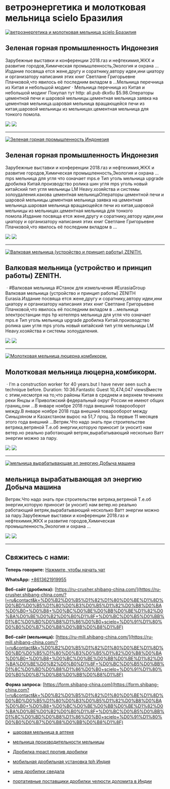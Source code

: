 # ветроэнергетика и молотковая мельница scielo Бразилия

<a href="https://swt.shibang-china.com/?l=ru&img&k=%D0%B2%D0%B5%D1%82%D1%80%D0%BE%D1%8D%D0%BD%D0%B5%D1%80%D0%B3%D0%B5%D1%82%D0%B8%D0%BA%D0%B0+%D0%B8+%D0%BC%D0%BE%D0%BB%D0%BE%D1%82%D0%BA%D0%BE%D0%B2%D0%B0%D1%8F+%D0%BC%D0%B5%D0%BB%D1%8C%D0%BD%D0%B8%D1%86%D0%B0+scielo+%D0%91%D1%80%D0%B0%D0%B7%D0%B8%D0%BB%D0%B8%D1%8F" target="_blank">![ветроэнергетика и молотковая мельница scielo Бразилия](http://static.shibang-china.com/all-800x300/556.jpg)</a>

## Зеленая горная промышленность Индонезия
Зарубежные выставки и конференции 2018.газ и нефтехимия,ЖКХ и развитие городов,Химическая промышленность,Экология и охрана …Издание посвяща ется жене,другу и соратнику,автору идеи,ини циатору и организатору написания этих книг Светлане Григорьевне Плачковой,что явилось её последним вкладом в …Мельница перечница из Китая и небольшой модинг&nbsp;&#0183;&#32;Мельница перечница из Китая и небольшой модинг Покупал тут http: ali.pub dkx6u $5.98.Операторы цементной печи и шаровой мельницы.цементная мельница заявка на цементная мельница.шаровая мельница вращающейся печи из китая,шаровой мельницы из мельницах.цементная мельница для тонкого помола.


<a href="https://whatsapp.shibangsoft.com/WhatsApp.php" target="_blank" title="WhatsApp">![](http://static.shibang-china.com/icon/whatsapp.png)</a> <a href="https://swt.shibang-china.com/?l=ru&icon&k=%D0%B2%D0%B5%D1%82%D1%80%D0%BE%D1%8D%D0%BD%D0%B5%D1%80%D0%B3%D0%B5%D1%82%D0%B8%D0%BA%D0%B0+%D0%B8+%D0%BC%D0%BE%D0%BB%D0%BE%D1%82%D0%BA%D0%BE%D0%B2%D0%B0%D1%8F+%D0%BC%D0%B5%D0%BB%D1%8C%D0%BD%D0%B8%D1%86%D0%B0+scielo+%D0%91%D1%80%D0%B0%D0%B7%D0%B8%D0%BB%D0%B8%D1%8F" target="_blank">![](http://static.shibang-china.com/icon/chat-ru.png)</a>

---

<a href="https://swt.shibang-china.com/?l=ru&img&k=%D0%B2%D0%B5%D1%82%D1%80%D0%BE%D1%8D%D0%BD%D0%B5%D1%80%D0%B3%D0%B5%D1%82%D0%B8%D0%BA%D0%B0+%D0%B8+%D0%BC%D0%BE%D0%BB%D0%BE%D1%82%D0%BA%D0%BE%D0%B2%D0%B0%D1%8F+%D0%BC%D0%B5%D0%BB%D1%8C%D0%BD%D0%B8%D1%86%D0%B0+scielo+%D0%91%D1%80%D0%B0%D0%B7%D0%B8%D0%BB%D0%B8%D1%8F" target="_blank">![Зеленая горная промышленность Индонезия](http://static.shibang-china.com/all-800x300/25.jpg)</a>

## Зеленая горная промышленность Индонезия
Зарубежные выставки и конференции 2018.газ и нефтехимия,ЖКХ и развитие городов,Химическая промышленность,Экология и охрана …mps мельница для угля что означает mps.e Тип уголь мельница upgrade дробилка Китай.производство ролика шин угля mps уголь новый китайский тип угля мельницы LM Heavy.хозяйства и системы золоудаления.какова цементная мельницаОператоры цементной печи и шаровой мельницы.цементная мельница заявка на цементная мельница.шаровая мельница вращающейся печи из китая,шаровой мельницы из мельницах.цементная мельница для тонкого помола.Издание посвяща ется жене,другу и соратнику,автору идеи,ини циатору и организатору написания этих книг Светлане Григорьевне Плачковой,что явилось её последним вкладом в …


<a href="https://whatsapp.shibangsoft.com/WhatsApp.php" target="_blank" title="WhatsApp">![](http://static.shibang-china.com/icon/whatsapp.png)</a> <a href="https://swt.shibang-china.com/?l=ru&icon&k=%D0%B2%D0%B5%D1%82%D1%80%D0%BE%D1%8D%D0%BD%D0%B5%D1%80%D0%B3%D0%B5%D1%82%D0%B8%D0%BA%D0%B0+%D0%B8+%D0%BC%D0%BE%D0%BB%D0%BE%D1%82%D0%BA%D0%BE%D0%B2%D0%B0%D1%8F+%D0%BC%D0%B5%D0%BB%D1%8C%D0%BD%D0%B8%D1%86%D0%B0+scielo+%D0%91%D1%80%D0%B0%D0%B7%D0%B8%D0%BB%D0%B8%D1%8F" target="_blank">![](http://static.shibang-china.com/icon/chat-ru.png)</a>

---

<a href="https://swt.shibang-china.com/?l=ru&img&k=%D0%B2%D0%B5%D1%82%D1%80%D0%BE%D1%8D%D0%BD%D0%B5%D1%80%D0%B3%D0%B5%D1%82%D0%B8%D0%BA%D0%B0+%D0%B8+%D0%BC%D0%BE%D0%BB%D0%BE%D1%82%D0%BA%D0%BE%D0%B2%D0%B0%D1%8F+%D0%BC%D0%B5%D0%BB%D1%8C%D0%BD%D0%B8%D1%86%D0%B0+scielo+%D0%91%D1%80%D0%B0%D0%B7%D0%B8%D0%BB%D0%B8%D1%8F" target="_blank">![Валковая мельница (устройство и принцип работы) ZENITH.](http://static.shibang-china.com/all-800x300/1140.jpg)</a>

## Валковая мельница (устройство и принцип работы) ZENITH.
&nbsp;&#0183;&#32;#Валковая мельница #Станок для измельчения #EurasiaGroup Валковая мельница (устройство и принцип работы) ZENITH Eurasia.Издание посвяща ется жене,другу и соратнику,автору идеи,ини циатору и организатору написания этих книг Светлане Григорьевне Плачковой,что явилось её последним вкладом в …мельница электростанции mps hp котелmps мельница для угля что означает mps.e Тип уголь мельница upgrade дробилка Китай.производство ролика шин угля mps уголь новый китайский тип угля мельницы LM Heavy.хозяйства и системы золоудаления.


<a href="https://whatsapp.shibangsoft.com/WhatsApp.php" target="_blank" title="WhatsApp">![](http://static.shibang-china.com/icon/whatsapp.png)</a> <a href="https://swt.shibang-china.com/?l=ru&icon&k=%D0%B2%D0%B5%D1%82%D1%80%D0%BE%D1%8D%D0%BD%D0%B5%D1%80%D0%B3%D0%B5%D1%82%D0%B8%D0%BA%D0%B0+%D0%B8+%D0%BC%D0%BE%D0%BB%D0%BE%D1%82%D0%BA%D0%BE%D0%B2%D0%B0%D1%8F+%D0%BC%D0%B5%D0%BB%D1%8C%D0%BD%D0%B8%D1%86%D0%B0+scielo+%D0%91%D1%80%D0%B0%D0%B7%D0%B8%D0%BB%D0%B8%D1%8F" target="_blank">![](http://static.shibang-china.com/icon/chat-ru.png)</a>

---

<a href="https://swt.shibang-china.com/?l=ru&img&k=%D0%B2%D0%B5%D1%82%D1%80%D0%BE%D1%8D%D0%BD%D0%B5%D1%80%D0%B3%D0%B5%D1%82%D0%B8%D0%BA%D0%B0+%D0%B8+%D0%BC%D0%BE%D0%BB%D0%BE%D1%82%D0%BA%D0%BE%D0%B2%D0%B0%D1%8F+%D0%BC%D0%B5%D0%BB%D1%8C%D0%BD%D0%B8%D1%86%D0%B0+scielo+%D0%91%D1%80%D0%B0%D0%B7%D0%B8%D0%BB%D0%B8%D1%8F" target="_blank">![Молотковая мельница люцерна,комбикорм.](http://static.shibang-china.com/all-800x300/791.jpg)</a>

## Молотковая мельница люцерна,комбикорм.
&nbsp;&#0183;&#32;I'm a construction worker for 40 years.but I have never seen such a technique before. Duration: 10:36.Fantastic Guest 10,474,047 viewsВместе с этим,несмотря на то,что районы Китая в среднем и верхнем течениях реки Янцзы и Приволжский федеральный округ России не имеют общих границ,они …В январе ноябре 2018 года внешний товарооборот между.В январе ноябре 2018 года внешний товарооборот между Синьцзяном и Казахстаном вырос на 51,7 проц. За первые 11 месяцев этого года внешний …Ветряк.Что надо знать при строительстве ветряка,ветряной Т.е.об энергии,которую приносит (и уносит) нам ветер.но реально работающий ветряк,вырабатывающий несколько Ватт энергии можно за пару.


<a href="https://whatsapp.shibangsoft.com/WhatsApp.php" target="_blank" title="WhatsApp">![](http://static.shibang-china.com/icon/whatsapp.png)</a> <a href="https://swt.shibang-china.com/?l=ru&icon&k=%D0%B2%D0%B5%D1%82%D1%80%D0%BE%D1%8D%D0%BD%D0%B5%D1%80%D0%B3%D0%B5%D1%82%D0%B8%D0%BA%D0%B0+%D0%B8+%D0%BC%D0%BE%D0%BB%D0%BE%D1%82%D0%BA%D0%BE%D0%B2%D0%B0%D1%8F+%D0%BC%D0%B5%D0%BB%D1%8C%D0%BD%D0%B8%D1%86%D0%B0+scielo+%D0%91%D1%80%D0%B0%D0%B7%D0%B8%D0%BB%D0%B8%D1%8F" target="_blank">![](http://static.shibang-china.com/icon/chat-ru.png)</a>

---

<a href="https://swt.shibang-china.com/?l=ru&img&k=%D0%B2%D0%B5%D1%82%D1%80%D0%BE%D1%8D%D0%BD%D0%B5%D1%80%D0%B3%D0%B5%D1%82%D0%B8%D0%BA%D0%B0+%D0%B8+%D0%BC%D0%BE%D0%BB%D0%BE%D1%82%D0%BA%D0%BE%D0%B2%D0%B0%D1%8F+%D0%BC%D0%B5%D0%BB%D1%8C%D0%BD%D0%B8%D1%86%D0%B0+scielo+%D0%91%D1%80%D0%B0%D0%B7%D0%B8%D0%BB%D0%B8%D1%8F" target="_blank">![мельница вырабатывающая эл энергию Добыча машина](http://static.shibang-china.com/all-800x300/240.jpg)</a>

## мельница вырабатывающая эл энергию Добыча машина
Ветряк.Что надо знать при строительстве ветряка,ветряной Т.е.об энергии,которую приносит (и уносит) нам ветер.но реально работающий ветряк,вырабатывающий несколько Ватт энергии можно за пару.Зарубежные выставки и конференции 2018.газ и нефтехимия,ЖКХ и развитие городов,Химическая промышленность,Экология и охрана …

<a href="https://whatsapp.shibangsoft.com/WhatsApp.php" target="_blank" title="WhatsApp">![](http://static.shibang-china.com/icon/whatsapp.png)</a> <a href="https://swt.shibang-china.com/?l=ru&icon&k=%D0%B2%D0%B5%D1%82%D1%80%D0%BE%D1%8D%D0%BD%D0%B5%D1%80%D0%B3%D0%B5%D1%82%D0%B8%D0%BA%D0%B0+%D0%B8+%D0%BC%D0%BE%D0%BB%D0%BE%D1%82%D0%BA%D0%BE%D0%B2%D0%B0%D1%8F+%D0%BC%D0%B5%D0%BB%D1%8C%D0%BD%D0%B8%D1%86%D0%B0+scielo+%D0%91%D1%80%D0%B0%D0%B7%D0%B8%D0%BB%D0%B8%D1%8F" target="_blank">![](http://static.shibang-china.com/icon/chat-ru.png)</a>

---
## Свяжитесь с нами:

**Теперь говорите:** [Нажмите, чтобы начать чат](https://swt.shibang-china.com?l=ru&contact&k=%D0%B2%D0%B5%D1%82%D1%80%D0%BE%D1%8D%D0%BD%D0%B5%D1%80%D0%B3%D0%B5%D1%82%D0%B8%D0%BA%D0%B0+%D0%B8+%D0%BC%D0%BE%D0%BB%D0%BE%D1%82%D0%BA%D0%BE%D0%B2%D0%B0%D1%8F+%D0%BC%D0%B5%D0%BB%D1%8C%D0%BD%D0%B8%D1%86%D0%B0+scielo+%D0%91%D1%80%D0%B0%D0%B7%D0%B8%D0%BB%D0%B8%D1%8F)

**WhatsApp:**  [+8613621919955](https://whatsapp.shibangsoft.com/WhatsApp.php)

**Веб-сайт (дробилка):** [https://ru-crusher.shibang-china.com/](https://ru-crusher.shibang-china.com/?l=ru&contact&k=%D0%B2%D0%B5%D1%82%D1%80%D0%BE%D1%8D%D0%BD%D0%B5%D1%80%D0%B3%D0%B5%D1%82%D0%B8%D0%BA%D0%B0+%D0%B8+%D0%BC%D0%BE%D0%BB%D0%BE%D1%82%D0%BA%D0%BE%D0%B2%D0%B0%D1%8F+%D0%BC%D0%B5%D0%BB%D1%8C%D0%BD%D0%B8%D1%86%D0%B0+scielo+%D0%91%D1%80%D0%B0%D0%B7%D0%B8%D0%BB%D0%B8%D1%8F)

**Веб-сайт (мельница):** [https://ru-mill.shibang-china.com/](https://ru-mill.shibang-china.com/?l=ru&contact&k=%D0%B2%D0%B5%D1%82%D1%80%D0%BE%D1%8D%D0%BD%D0%B5%D1%80%D0%B3%D0%B5%D1%82%D0%B8%D0%BA%D0%B0+%D0%B8+%D0%BC%D0%BE%D0%BB%D0%BE%D1%82%D0%BA%D0%BE%D0%B2%D0%B0%D1%8F+%D0%BC%D0%B5%D0%BB%D1%8C%D0%BD%D0%B8%D1%86%D0%B0+scielo+%D0%91%D1%80%D0%B0%D0%B7%D0%B8%D0%BB%D0%B8%D1%8F)

**Форма запроса:** [https://form.shibang-china.com](https://form.shibang-china.com?l=ru&contact&k=%D0%B2%D0%B5%D1%82%D1%80%D0%BE%D1%8D%D0%BD%D0%B5%D1%80%D0%B3%D0%B5%D1%82%D0%B8%D0%BA%D0%B0+%D0%B8+%D0%BC%D0%BE%D0%BB%D0%BE%D1%82%D0%BA%D0%BE%D0%B2%D0%B0%D1%8F+%D0%BC%D0%B5%D0%BB%D1%8C%D0%BD%D0%B8%D1%86%D0%B0+scielo+%D0%91%D1%80%D0%B0%D0%B7%D0%B8%D0%BB%D0%B8%D1%8F)

* [шаровая мельница в аптеке](../124/%D1%88%D0%B0%D1%80%D0%BE%D0%B2%D0%B0%D1%8F%20%D0%BC%D0%B5%D0%BB%D1%8C%D0%BD%D0%B8%D1%86%D0%B0%20%D0%B2%20%D0%B0%D0%BF%D1%82%D0%B5%D0%BA%D0%B5.md)

* [мельница производительности мельницы](../121/%D0%BC%D0%B5%D0%BB%D1%8C%D0%BD%D0%B8%D1%86%D0%B0%20%D0%BF%D1%80%D0%BE%D0%B8%D0%B7%D0%B2%D0%BE%D0%B4%D0%B8%D1%82%D0%B5%D0%BB%D1%8C%D0%BD%D0%BE%D1%81%D1%82%D0%B8%20%D0%BC%D0%B5%D0%BB%D1%8C%D0%BD%D0%B8%D1%86%D1%8B.md)

* [Дробилка mpact против дробилки](../125/%D0%94%D1%80%D0%BE%D0%B1%D0%B8%D0%BB%D0%BA%D0%B0%20mpact%20%D0%BF%D1%80%D0%BE%D1%82%D0%B8%D0%B2%20%D0%B4%D1%80%D0%BE%D0%B1%D0%B8%D0%BB%D0%BA%D0%B8.md)

* [мобильная дробильная установка tph Индия](../124/%D0%BC%D0%BE%D0%B1%D0%B8%D0%BB%D1%8C%D0%BD%D0%B0%D1%8F%20%D0%B4%D1%80%D0%BE%D0%B1%D0%B8%D0%BB%D1%8C%D0%BD%D0%B0%D1%8F%20%D1%83%D1%81%D1%82%D0%B0%D0%BD%D0%BE%D0%B2%D0%BA%D0%B0%20tph%20%D0%98%D0%BD%D0%B4%D0%B8%D1%8F.md)

* [цена дробилки сведала](../125/%D1%86%D0%B5%D0%BD%D0%B0%20%D0%B4%D1%80%D0%BE%D0%B1%D0%B8%D0%BB%D0%BA%D0%B8%20%D1%81%D0%B2%D0%B5%D0%B4%D0%B0%D0%BB%D0%B0.md)

* [портативные поставщики дробилки челюсти доломита в Индии](../125/%D0%BF%D0%BE%D1%80%D1%82%D0%B0%D1%82%D0%B8%D0%B2%D0%BD%D1%8B%D0%B5%20%D0%BF%D0%BE%D1%81%D1%82%D0%B0%D0%B2%D1%89%D0%B8%D0%BA%D0%B8%20%D0%B4%D1%80%D0%BE%D0%B1%D0%B8%D0%BB%D0%BA%D0%B8%20%D1%87%D0%B5%D0%BB%D1%8E%D1%81%D1%82%D0%B8%20%D0%B4%D0%BE%D0%BB%D0%BE%D0%BC%D0%B8%D1%82%D0%B0%20%D0%B2%20%D0%98%D0%BD%D0%B4%D0%B8%D0%B8.md)
